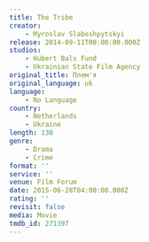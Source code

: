 ```yaml
---
title: The Tribe
creator:
    - Myroslav Slaboshpytskyi
release: 2014-09-11T00:00:00.000Z
studios:
    - Hubert Bals Fund
    - Ukrainian State Film Agency
original_title: Плем'я
original_language: uk
language:
    - No Language
country:
    - Netherlands
    - Ukraine
length: 130
genre:
    - Drama
    - Crime
format: ''
service: ''
venue: Film Forum
date: 2015-06-28T04:00:00.000Z
rating: ''
revisit: false
media: Movie
tmdb_id: 271397
---
```



